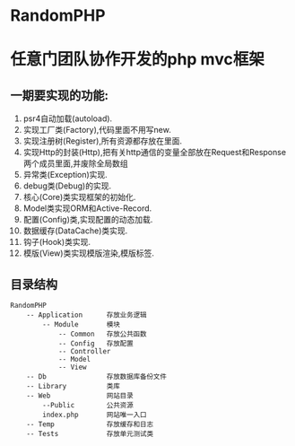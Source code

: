 # RandomPHP
任意门团队协作开发的php mvc框架
=======
一期要实现的功能:
-------
1. psr4自动加载(autoload).  
1. 实现工厂类(Factory),代码里面不用写new.  
1. 实现注册树(Register),所有资源都存放在里面.  
1. 实现Http的封装(Http),把有关http通信的变量全部放在Request和Response两个成员里面,并废除全局数组 
1. 异常类(Exception)实现.  
1. debug类(Debug)的实现.  
1. 核心(Core)类实现框架的初始化.  
1. Model类实现ORM和Active-Record.  
1. 配置(Config)类,实现配置的动态加载.  
1. 数据缓存(DataCache)类实现.  
1. 钩子(Hook)类实现.  
1. 模版(View)类实现模版渲染,模版标签.  

目录结构
--------
    RandomPHP  
        -- Application      存放业务逻辑  
            -- Module       模块
                -- Common   存放公共函数
                -- Config   存放配置
                -- Controller
                -- Model
                -- View
        -- Db               存放数据库备份文件
        -- Library          类库
        -- Web              网站目录
            --Public        公共资源
            index.php       网站唯一入口
        -- Temp             存放缓存和日志
        -- Tests            存放单元测试类